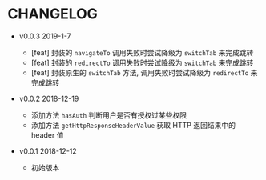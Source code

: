 # CHANGELOG

* v0.0.3 2019-1-7

  * [feat] 封装的 `navigateTo` 调用失败时尝试降级为 `switchTab` 来完成跳转
  * [feat] 封装的 `redirectTo` 调用失败时尝试降级为 `switchTab` 来完成跳转
  * [feat] 封装原生的 `switchTab` 方法, 调用失败时尝试降级为 `redirectTo` 来完成跳转

* v0.0.2 2018-12-19

  * 添加方法 `hasAuth` 判断用户是否有授权过某些权限
  * 添加方法 `getHttpResponseHeaderValue` 获取 HTTP 返回结果中的 header 值

* v0.0.1 2018-12-12

  * 初始版本